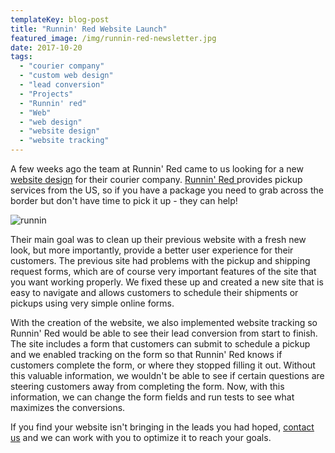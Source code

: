 ```yaml
---
templateKey: blog-post
title: "Runnin' Red Website Launch"
featured_image: /img/runnin-red-newsletter.jpg
date: 2017-10-20
tags:
  - "courier company"
  - "custom web design"
  - "lead conversion"
  - "Projects"
  - "Runnin' red"
  - "Web"
  - "web design"
  - "website design"
  - "website tracking"
---
```


A few weeks ago the team at Runnin' Red came to us looking for a new [website design](https://graphicintuitions.com/services/website-development/) for their courier company. [Runnin' Red ](https://www.runninred.com/)provides pickup services from the US, so if you have a package you need to grab across the border but don't have time to pick it up - they can help!

![runnin](/img/runnin-red-newsletter.jpg)

Their main goal was to clean up their previous website with a fresh new look, but more importantly, provide a better user experience for their customers. The previous site had problems with the pickup and shipping request forms, which are of course very important features of the site that you want working properly. We fixed these up and created a new site that is easy to navigate and allows customers to schedule their shipments or pickups using very simple online forms.

With the creation of the website, we also implemented website tracking so Runnin' Red would be able to see their lead conversion from start to finish. The site includes a form that customers can submit to schedule a pickup and we enabled tracking on the form so that Runnin' Red knows if customers complete the form, or where they stopped filling it out. Without this valuable information, we wouldn't be able to see if certain questions are steering customers away from completing the form. Now, with this information, we can change the form fields and run tests to see what maximizes the conversions.

If you find your website isn't bringing in the leads you had hoped, [contact us](https://graphicintuitions.com/get-in-touch/) and we can work with you to optimize it to reach your goals.
